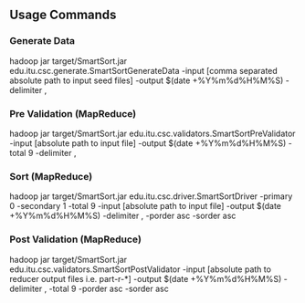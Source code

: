 ## Usage Commands ##


### Generate Data ###
hadoop jar target/SmartSort.jar edu.itu.csc.generate.SmartSortGenerateData 
	-input  [comma separated absolute path to input seed files]
	-output $(date +%Y%m%d%H%M%S) 
	-delimiter ,


### Pre Validation (MapReduce) ###
hadoop jar target/SmartSort.jar edu.itu.csc.validators.SmartSortPreValidator 
	-input [absolute path to input file] 
	-output $(date +%Y%m%d%H%M%S) 
	-total 9 
	-delimiter ,


### Sort (MapReduce) ###
hadoop jar target/SmartSort.jar edu.itu.csc.driver.SmartSortDriver 
	-primary 0 
	-secondary 1 
	-total 9 
	-input [absolute path to input file] 
	-output $(date +%Y%m%d%H%M%S) 
	-delimiter , 
	-porder asc 
	-sorder asc


### Post Validation (MapReduce) ###
hadoop jar target/SmartSort.jar edu.itu.csc.validators.SmartSortPostValidator 
	-input [absolute path to reducer output files i.e. part-r-*]
	-output $(date +%Y%m%d%H%M%S) 
	-delimiter , 
	-total 9
	-porder asc 
	-sorder asc
